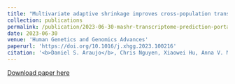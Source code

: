 ```yaml
---
title: "Multivariate adaptive shrinkage improves cross-population transcriptome prediction and association studies in underrepresented populations"
collection: publications
permalink: /publication/2023-06-30-mashr-transcriptome-prediction-portability
date: 2023-06-30
venue: 'Human Genetics and Genomics Advances'
paperurl: 'https://doi.org/10.1016/j.xhgg.2023.100216'
citation: '<b>Daniel S. Araujo</b>, Chris Nguyen, Xiaowei Hu, Anna V. Mikhaylova, Chris Gignoux, Kristin Ardlie, Kent D. Taylor, Peter Durda, Yongmei Liu, George Papanicolaou, Michael H. Cho, Stephen S. Rich, Jerome I. Rotter, NHLBI TOPMed Consortium, Hae K. Im, Ani Manichaikul, and Heather E. Wheeler. &quot;Multivariate adaptive shrinkage improves cross-population transcriptome prediction and association studies in underrepresented populations.&quot; <i>Human Genetics and Genomics Advances</i> (2023): 100216.'
---
```

[Download paper here](http://danielsarj.github.io/files/1-s2.0-S2666247723000489-main.pdf)

